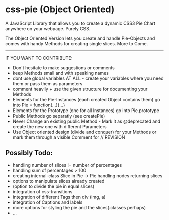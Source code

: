 css-pie (Object Oriented)
=======

A JavaScript Library that allows you to create a dynamic CSS3 Pie Chart anywhere on your webpage. Purely CSS.


The Object Oriented Version lets you create and handle Pie-Objects 
and comes with handy Methods for creating single slices.
More to Come.

-------------------------------------------------------------------
IF YOU WANT TO CONTRIBUTE:
- Don´t hesitate to make suggestions or comments 
- keep Methods small and with speaking names
- dont use global variables AT ALL - create your variables where you need them or pass them as parameters
- comment heavily + use the given structure for documenting your Methods
- Elements for the Pie-Instances (each created Object contains them) go into Pie = function(...){...}
- Elements for the Prototype (one for all Instances) go into Pie.prototype
- Public Methods go separatly (see createPie)
- Never Change an existing public Method - Mark it as @deprecated and create the new one with different Parameters
- Use Object oriented design (divide and conquer) for your Methods or mark them through a visible Comment for // REVISION


Possibly Todo:
---------
- handling number of slices != number of percentages
- handling sum of percentages > 100
- creating internal-class Slice in Pie -> Pie handling nodes returning slices
- options to manipulate slices already created
- (option to divide the pie in equal slices)
- integration of css-transitions
- integration of different Tags then div (img, a)
- integration of Captions and labels
- more options for styling the pie and the slices(.classes perhaps)
- ...
